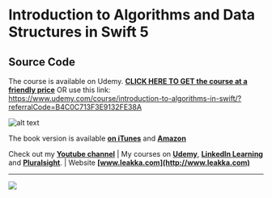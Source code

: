 # Introduction to Algorithms and Data Structures in Swift 5
## Source Code

The course is available on Udemy. **[CLICK HERE TO GET the course at a friendly price](https://www.udemy.com/course/introduction-to-algorithms-in-swift/?referralCode=B4C0C713F3E9132FE38A)**
OR use this link: https://www.udemy.com/course/introduction-to-algorithms-in-swift/?referralCode=B4C0C713F3E9132FE38A

![alt text](https://leakka.com/wp-content/uploads/2022/12/algo-1.png)

The book version is available **[on iTunes](http://itunes.apple.com/us/book/id1345964250)** and **[Amazon](https://www.amazon.com/Introduction-Algorithms-Data-Structures-Swift-ebook/dp/B077D8MQ31)**

Check out my **[Youtube channel](https://www.youtube.com/c/swiftprogrammingtutorials)** | My courses on **[Udemy](https://www.udemy.com/user/karolynyisztor/)**, **[LinkedIn Learning](https://www.linkedin.com/learning/instructors/karoly-nyisztor?u=2125562)** and **[Pluralsight](https://www.pluralsight.com/profile/author/karoly-nyisztor)**. | Website **[www.leakka.com](http://www.leakka.com)**

***
![](https://www.leakka.com/wp-content/uploads/2016/07/swifty.png) 
